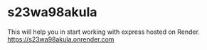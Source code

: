 # s23wa98akula
This will help you in start working with express hosted on Render.
https://s23wa98akula.onrender.com
